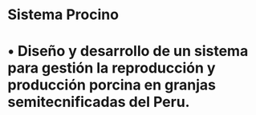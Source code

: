 # Sistema Procino 
# •	Diseño y desarrollo de un sistema para gestión la reproducción y producción porcina en granjas semitecnificadas del Peru.
